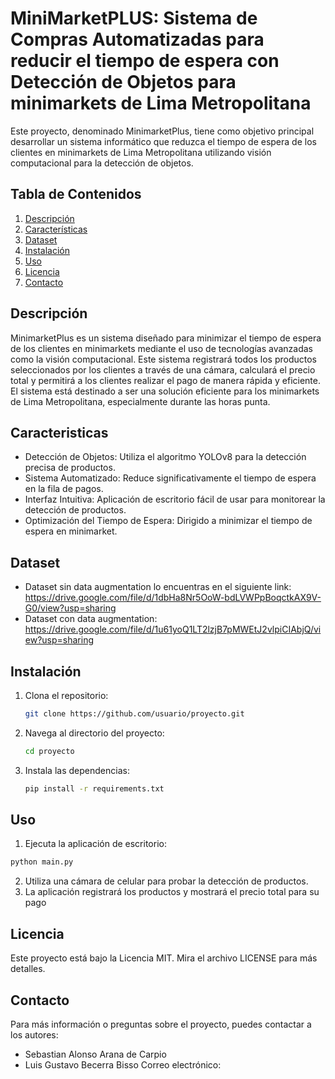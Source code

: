 # MiniMarketPLUS: Sistema de Compras Automatizadas para reducir el tiempo de espera con Detección de Objetos para minimarkets de Lima Metropolitana

Este proyecto, denominado MinimarketPlus, tiene como objetivo principal desarrollar un sistema informático que reduzca el tiempo de espera de los clientes en minimarkets de Lima Metropolitana utilizando visión computacional para la detección de objetos.

## Tabla de Contenidos

1. [Descripción](#descripción)
2. [Características](#características)
3. [Dataset](#dataset)
4. [Instalación](#instalación)
5. [Uso](#uso)
6. [Licencia](#licencia)
7. [Contacto](#contacto)

## Descripción
MinimarketPlus es un sistema diseñado para minimizar el tiempo de espera de los clientes en minimarkets mediante el uso de tecnologías avanzadas como la visión computacional. Este sistema registrará todos los productos seleccionados por los clientes a través de una cámara, calculará el precio total y permitirá a los clientes realizar el pago de manera rápida y eficiente. El sistema está destinado a ser una solución eficiente para los minimarkets de Lima Metropolitana, especialmente durante las horas punta.

## Caracteristicas
- Detección de Objetos: Utiliza el algoritmo YOLOv8 para la detección precisa de productos.
- Sistema Automatizado: Reduce significativamente el tiempo de espera en la fila de pagos.
- Interfaz Intuitiva: Aplicación de escritorio fácil de usar para monitorear la detección de productos.
- Optimización del Tiempo de Espera: Dirigido a minimizar el tiempo de espera en minimarket.

## Dataset
- Dataset sin data augmentation lo encuentras en el siguiente link:
https://drive.google.com/file/d/1dbHa8Nr5OoW-bdLVWPpBoqctkAX9V-G0/view?usp=sharing
- Dataset con data augmentation:
https://drive.google.com/file/d/1u61yoQ1LT2lzjB7pMWEtJ2vlpiCIAbjQ/view?usp=sharing

## Instalación

1. Clona el repositorio:
    ```bash
    git clone https://github.com/usuario/proyecto.git
    ```
2. Navega al directorio del proyecto:
    ```bash
    cd proyecto
    ```
3. Instala las dependencias:
    ```bash
    pip install -r requirements.txt
    ```

## Uso

1. Ejecuta la aplicación de escritorio:
```bash
python main.py
```
2. Utiliza una cámara de celular para probar la detección de productos.
3. La aplicación registrará los productos y mostrará el precio total para su pago
   
## Licencia
Este proyecto está bajo la Licencia MIT. Mira el archivo LICENSE para más detalles.

## Contacto
Para más información o preguntas sobre el proyecto, puedes contactar a los autores:

- Sebastian Alonso Arana de Carpio
- Luis Gustavo Becerra Bisso
Correo electrónico: 
